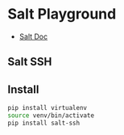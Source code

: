 # Salt Playground

* [Salt Doc](https://docs.saltproject.io/en/latest/contents.html)

## Salt SSH

## Install

``` bash
pip install virtualenv
source venv/bin/activate
pip install salt-ssh 
```